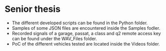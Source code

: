 # Senior thesis
- The different developed scripts  can be found in the Python folder.
- Samples of some JSON files are encountered inside the Samples fodler.
- Recorded signals of a garage, passat, a class and q2 remote access key can be found under the WAV_Files folder.
- PoC of the different vehicles tested are located inside the Videos folder.
